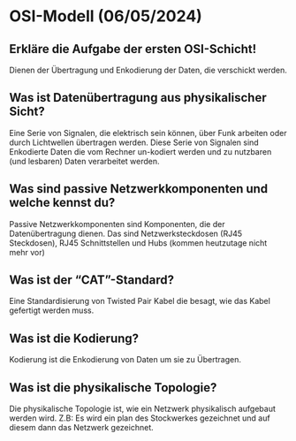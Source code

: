 # OSI-Modell (06/05/2024)

##	Erkläre die Aufgabe der ersten OSI-Schicht!

Dienen der Übertragung und Enkodierung der Daten, die verschickt werden.

##	Was ist Datenübertragung aus physikalischer Sicht?

Eine Serie von Signalen, die elektrisch sein können, über Funk arbeiten oder durch Lichtwellen übertragen werden. Diese Serie von Signalen sind Enkodierte Daten die vom Rechner un-kodiert werden und zu nutzbaren (und lesbaren) Daten verarbeitet werden.

##	Was sind passive Netzwerkkomponenten und welche kennst du?

Passive Netzwerkkomponenten sind Komponenten, die der Datenübertragung dienen. Das sind Netzwerksteckdosen (RJ45 Steckdosen), RJ45 Schnittstellen und Hubs (kommen heutzutage nicht mehr vor)

##	Was ist der “CAT”-Standard?

Eine Standardisierung von Twisted Pair Kabel die besagt, wie das Kabel gefertigt werden muss. 

##	Was ist die Kodierung?

Kodierung ist die Enkodierung von Daten um sie zu Übertragen.

##	Was ist die physikalische Topologie?

Die physikalische Topologie ist, wie ein Netzwerk physikalisch aufgebaut werden wird. Z.B: Es wird ein plan des Stockwerkes gezeichnet und auf diesem dann das Netzwerk gezeichnet.
